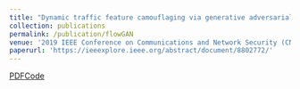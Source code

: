 ```yaml
---
title: "Dynamic traffic feature camouflaging via generative adversarial networks"
collection: publications
permalink: /publication/flowGAN
venue: '2019 IEEE Conference on Communications and Network Security (CNS)'
paperurl: 'https://ieeexplore.ieee.org/abstract/document/8802772/'
---
```

[PDF]()[Code]()
